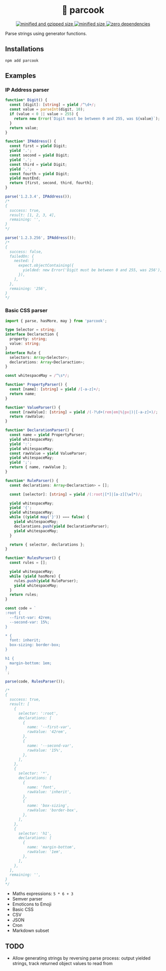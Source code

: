 <div align="center">
  <h1>🥒 parcook</h1>
  <a href="https://bundlephobia.com/result?p=parcook">
    <img src="https://badgen.net/bundlephobia/minzip/parcook@0.1.4" alt="minified and gzipped size">
    <img src="https://badgen.net/bundlephobia/min/parcook@0.1.4" alt="minified size">
    <img src="https://badgen.net/bundlephobia/dependency-count/parcook@0.1.4" alt="zero dependencies">
  </a>
</div>

Parse strings using generator functions.

## Installations

```console
npm add parcook
```

## Examples

### IP Address parser

```typescript
function* Digit() {
  const [digit]: [string] = yield /^\d+/;
  const value = parseInt(digit, 10);
  if (value < 0 || value > 255) {
    return new Error(`Digit must be between 0 and 255, was ${value}`);
  }
  return value;
}

function* IPAddress() {
  const first = yield Digit;
  yield '.';
  const second = yield Digit;
  yield '.';
  const third = yield Digit;
  yield '.';
  const fourth = yield Digit;
  yield mustEnd;
  return [first, second, third, fourth];
}

parse('1.2.3.4', IPAddress());
/*
{
  success: true,
  result: [1, 2, 3, 4],
  remaining: '',
}
*/

parse('1.2.3.256', IPAddress());
/*
{
  success: false,
  failedOn: {
    nested: [
      expect.objectContaining({
        yielded: new Error('Digit must be between 0 and 255, was 256'),
      }),
    ],
  },
  remaining: '256',
}
*/
```

### Basic CSS parser

```typescript
import { parse, hasMore, may } from 'parcook';

type Selector = string;
interface Declaraction {
  property: string;
  value: string;
}
interface Rule {
  selectors: Array<Selector>;
  declarations: Array<Declaraction>;
}

const whitespaceMay = /^\s*/;

function* PropertyParser() {
  const [name]: [string] = yield /[-a-z]+/;
  return name;
}

function* ValueParser() {
  const [rawValue]: [string] = yield /(-?\d+(rem|em|%|px|)|[-a-z]+)/;
  return rawValue;
}

function* DeclarationParser() {
  const name = yield PropertyParser;
  yield whitespaceMay;
  yield ':';
  yield whitespaceMay;
  const rawValue = yield ValueParser;
  yield whitespaceMay;
  yield ';';
  return { name, rawValue };
}

function* RuleParser() {
  const declarations: Array<Declaraction> = [];

  const [selector]: [string] = yield /(:root|[*]|[a-z][\w]*)/;

  yield whitespaceMay;
  yield '{';
  yield whitespaceMay;
  while ((yield may('}')) === false) {
    yield whitespaceMay;
    declarations.push(yield DeclarationParser);
    yield whitespaceMay;
  }

  return { selector, declarations };
}

function* RulesParser() {
  const rules = [];

  yield whitespaceMay;
  while (yield hasMore) {
    rules.push(yield RuleParser);
    yield whitespaceMay;
  }
  return rules;
}

const code = `
:root {
  --first-var: 42rem;
  --second-var: 15%;
}

* {
  font: inherit;
  box-sizing: border-box;
}

h1 {
  margin-bottom: 1em;
}
`;

parse(code, RulesParser());

/*
{
  success: true,
  result: [
    {
      selector: ':root',
      declarations: [
        {
          name: '--first-var',
          rawValue: '42rem',
        },
        {
          name: '--second-var',
          rawValue: '15%',
        },
      ],
    },
    {
      selector: '*',
      declarations: [
        {
          name: 'font',
          rawValue: 'inherit',
        },
        {
          name: 'box-sizing',
          rawValue: 'border-box',
        },
      ],
    },
    {
      selector: 'h1',
      declarations: [
        {
          name: 'margin-bottom',
          rawValue: '1em',
        },
      ],
    },
  ],
  remaining: '',
}
*/
```

- Maths expressions: `5 * 6 + 3`
- Semver parser
- Emoticons to Emoji
- Basic CSS
- CSV
- JSON
- Cron
- Markdown subset

## TODO

- Allow generating strings by reversing parse process: output yielded strings, track returned object values to read from

